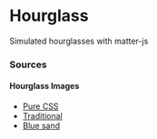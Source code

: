 # Hourglass
Simulated hourglasses with matter-js

### Sources

#### Hourglass Images
+ [Pure CSS](https://codepen.io/cgorton/pen/xgvZLO?page=1&)
+ [Traditional](http://www.clker.com/clipart-10979.html)
+ [Blue sand](http://www.clker.com/clipart-hourglass-2.html)
